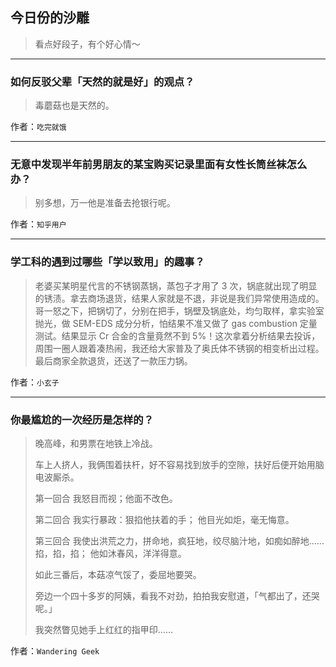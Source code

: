## 今日份的沙雕

> 看点好段子，有个好心情～


 
---

### 如何反驳父辈「天然的就是好」的观点？

> 毒蘑菇也是天然的。


作者：`吃完就饿`

---

### 无意中发现半年前男朋友的某宝购买记录里面有女性长筒丝袜怎么办？

> 别多想，万一他是准备去抢银行呢。


作者：`知乎用户`

---

### 学工科的遇到过哪些「学以致用」的趣事？

> 老婆买某明星代言的不锈钢蒸锅，蒸包子才用了 3 次，锅底就出现了明显的锈渍。拿去商场退货，结果人家就是不退，非说是我们异常使用造成的。哥一怒之下，把锅切了，分别在把手，锅壁及锅底处，均匀取样，拿实验室抛光，做 SEM-EDS 成分分析，怕结果不准又做了 gas combustion 定量测试。结果显示 Cr 合金的含量竟然不到 5%！这次拿着分析结果去投诉，周围一圈人跟着凑热闹，我还给大家普及了奥氏体不锈钢的相变析出过程。最后商家全款退货，还送了一款压力锅。


作者：`小玄子`

---

### 你最尴尬的一次经历是怎样的？

> 晚高峰，和男票在地铁上冷战。
> 
> 车上人挤人，我俩围着扶杆，好不容易找到放手的空隙，扶好后便开始用脑电波厮杀。
> 
> 第一回合 我怒目而视；他面不改色。
> 
> 第二回合 我实行暴政：狠掐他扶着的手； 他目光如炬，毫无悔意。
> 
> 第三回合 我使出洪荒之力，拼命地，疯狂地，绞尽脑汁地，如痴如醉地……掐，掐，掐； 他如沐春风，洋洋得意。
> 
> 如此三番后，本菇凉气馁了，委屈地要哭。
> 
> 旁边一个四十多岁的阿姨，看我不对劲，拍拍我安慰道，「气都出了，还哭呢。」
> 
> 我突然瞥见她手上红红的指甲印……


作者：`Wandering Geek`